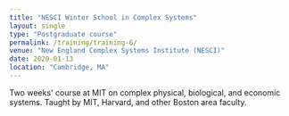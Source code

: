 ```yaml
---
title: "NESCI Winter School in Complex Systems"
layout: single
type: "Postgraduate course"
permalink: /training/training-6/
venue: "New England Complex Systems Institute (NESCI)"
date: 2020-01-13
location: "Cambridge, MA"
---
```


Two weeks' course at MIT on complex physical, biological, and economic systems. Taught by MIT, Harvard, and other Boston area faculty. 
